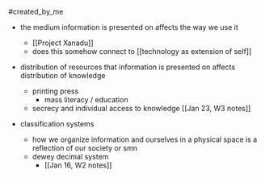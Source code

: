 #created_by_me 
- the medium information is presented on affects the way we use it 
	- [[Project Xanadu]]
	- does this somehow connect to [[technology as extension of self]]

- distribution of resources that information is presented on affects distribution of knowledge 
	- printing press
		- mass literacy / education
	- secrecy and individual access to knowledge [[Jan 23, W3 notes]]

- classification systems 
	- how we organize information and ourselves in a physical space is a reflection of our society or smn 
	- dewey decimal system
		- [[Jan 16, W2 notes]]
		